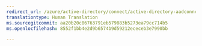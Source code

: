 ```yaml
---
redirect_url: /azure/active-directory/connect/active-directory-aadconnectfed-whatis
translationtype: Human Translation
ms.sourcegitcommit: aa20b20c86763791eb579883b5273ea79cc714b5
ms.openlocfilehash: 8552f1bb4e2d9b6574b9d59212ececeb3e7990bb

---
```




<!--HONumber=Feb17_HO1-->


